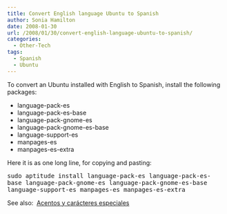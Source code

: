 ```yaml
---
title: Convert English language Ubuntu to Spanish
author: Sonia Hamilton
date: 2008-01-30
url: /2008/01/30/convert-english-language-ubuntu-to-spanish/
categories:
  - Other-Tech
tags:
  - Spanish
  - Ubuntu
---
```

To convert an Ubuntu installed with English to Spanish, install the following packages:

  * language-pack-es
  * language-pack-es-base
  * language-pack-gnome-es
  * language-pack-gnome-es-base
  * language-support-es
  * manpages-es
  * manpages-es-extra

Here it is as one long line, for copying and pasting:

<tt>sudo aptitude install language-pack-es language-pack-es-base language-pack-gnome-es language-pack-gnome-es-base language-support-es manpages-es manpages-es-extra</tt>

See also:  [Acentos y carácteres especiales][1]

 [1]: http://www.guia-ubuntu.org/index.php?title=Acentos_y_car%C3%A1cteres_especiales
